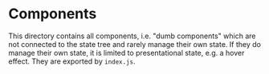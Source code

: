 # Components

This directory contains all components, i.e. "dumb components" which are not connected to the state tree and rarely manage their own state. If they do manage their own state, it is limited to presentational state, e.g. a hover effect. They are exported by `index.js`.
